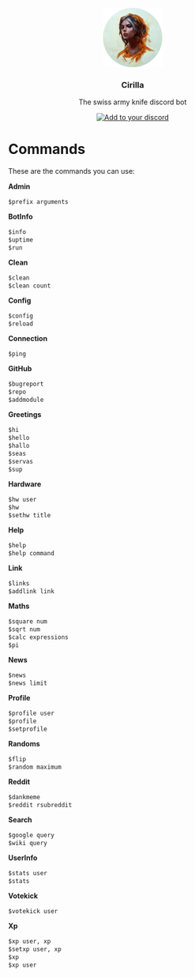 <p align="center">
  <img src="https://raw.githubusercontent.com/mrousavy/Cirilla/master/Resources/Ciri_round.png" height="120" />
  <h3 align="center">Cirilla</h3>
  <p align="center">The swiss army knife discord bot</p>
  <p align="center">
    <a href="https://discordapp.com/oauth2/authorize?client_id=323123443136593920&scope=bot&permissions=93251"><img src="https://img.shields.io/badge/Add%20to%20your-Discord-9399ff.svg" alt="Add to your discord"></a>
  </p>
</p>


# Commands
These are the commands you can use:

**Admin**
```
$prefix arguments
```
**BotInfo**
```
$info
$uptime
$run
```
**Clean**
```
$clean
$clean count
```
**Config**
```
$config
$reload
```
**Connection**
```
$ping
```
**GitHub**
```
$bugreport
$repo
$addmodule
```
**Greetings**
```
$hi
$hello
$hallo
$seas
$servas
$sup
```
**Hardware**
```
$hw user
$hw
$sethw title
```
**Help**
```
$help
$help command
```
**Link**
```
$links
$addlink link
```
**Maths**
```
$square num
$sqrt num
$calc expressions
$pi
```
**News**
```
$news
$news limit
```
**Profile**
```
$profile user
$profile
$setprofile
```
**Randoms**
```
$flip
$random maximum
```
**Reddit**
```
$dankmeme
$reddit rsubreddit
```
**Search**
```
$google query
$wiki query
```
**UserInfo**
```
$stats user
$stats
```
**Votekick**
```
$votekick user
```
**Xp**
```
$xp user, xp
$setxp user, xp
$xp
$xp user
```

